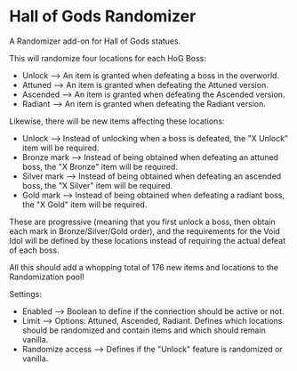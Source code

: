 # Hall of Gods Randomizer

A Randomizer add-on for Hall of Gods statues.

This will randomize four locations for each HoG Boss:
- Unlock --> An item is granted when defeating a boss in the overworld.
- Attuned --> An item is granted when defeating the Attuned version.
- Ascended --> An item is granted when defeating the Ascended version.
- Radiant --> An item is granted when defeating the Radiant version.

Likewise, there will be new items affecting these locations:
- Unlock --> Instead of unlocking when a boss is defeated, the "X Unlock" item will be required.
- Bronze mark --> Instead of being obtained when defeating an attuned boss, the "X Bronze" item will be required.
- Silver mark --> Instead of being obtained when defeating an ascended boss, the "X Silver" item will be required.
- Gold mark --> Instead of being obtained when defeating a radiant boss, the "X Gold" item will be required.

These are progressive (meaning that you first unlock a boss, then obtain each mark in Bronze/Silver/Gold order), and the requirements for the Void Idol will be defined by these locations instead of requiring the actual defeat of each boss.

All this should add a whopping total of 176 new items and locations to the Randomization pool!

Settings:
- Enabled --> Boolean to define if the connection should be active or not.
- Limit --> Options: Attuned, Ascended, Radiant. Defines which locations should be randomized and contain items and which should remain vanilla.
- Randomize access --> Defines if the "Unlock" feature is randomized or vanilla.